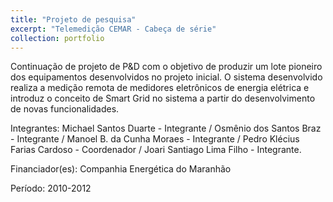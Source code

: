 ```yaml
---
title: "Projeto de pesquisa"
excerpt: "Telemedição CEMAR - Cabeça de série"
collection: portfolio
---
```


Continuação de projeto de P&D com o objetivo de produzir um lote pioneiro dos equipamentos desenvolvidos no projeto inicial. O sistema desenvolvido realiza a medição remota de medidores eletrônicos de energia elétrica e introduz o conceito de Smart Grid no sistema a partir do desenvolvimento de novas funcionalidades.

Integrantes: Michael Santos Duarte - Integrante / Osmênio dos Santos Braz - Integrante / Manoel B. da Cunha Moraes - Integrante / Pedro Klécius Farias Cardoso - Coordenador / Joari Santiago Lima Filho - Integrante.

Financiador(es): Companhia Energética do Maranhão

Período: 2010-2012
